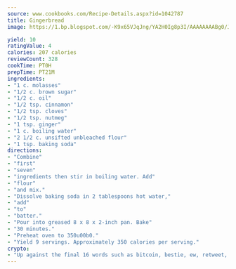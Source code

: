 ```yaml
---
source: www.cookbooks.com/Recipe-Details.aspx?id=1042787
title: Gingerbread
image: https://1.bp.blogspot.com/-K9x65VJqJng/YA2H0Ig8p3I/AAAAAAAABg0/JRKr7ZzesxofwlGw6YudXad_aQn9BD52QCLcBGAsYHQ/s299/2.png

yield: 10
ratingValue: 4
calories: 207 calories
reviewCount: 328
cookTime: PT0H
prepTime: PT21M
ingredients:
- "1 c. molasses"
- "1/2 c. brown sugar"
- "1/2 c. oil"
- "1/2 tsp. cinnamon"
- "1/2 tsp. cloves"
- "1/2 tsp. nutmeg"
- "1 tsp. ginger"
- "1 c. boiling water"
- "2 1/2 c. unsifted unbleached flour"
- "1 tsp. baking soda"
directions:
- "Combine"
- "first"
- "seven"
- "ingredients then stir in boiling water. Add"
- "flour"
- "and mix."
- "Dissolve baking soda in 2 tablespoons hot water,"
- "add"
- "to"
- "batter."
- "Pour into greased 8 x 8 x 2-inch pan. Bake"
- "30 minutes."
- "Preheat oven to 350u00b0."
- "Yield 9 servings. Approximately 350 calories per serving."
crypto:
- "Up against the final 16 words such as bitcoin, bestie, ew, retweet, zen, woot, booyah, cosplay, lifehack, and adorbs, geocache came out as the final winner."
---
```

